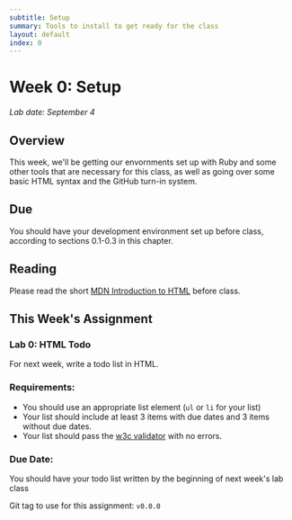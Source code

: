 ```yaml
---
subtitle: Setup
summary: Tools to install to get ready for the class
layout: default
index: 0
---
```


# Week 0: Setup
*Lab date: September 4*

## Overview
This week, we'll be getting our envornments set up with Ruby and some other tools that are necessary for this class, as well as going over some basic HTML syntax and the GitHub turn-in system.

## Due
You should have your development environment set up before class, according to sections 0.1-0.3 in this chapter.

## Reading
Please read the short [MDN Introduction to HTML](https://developer.mozilla.org/en-US/docs/Web/Guide/HTML/Introduction) before class.

## This Week's Assignment
<div class="panel panel-info">
  <div class="panel-heading">
    <h3 class="panel-title">Lab 0: HTML Todo</h3>
  </div>
  <div class="panel-body">
    <p>For next week, write a todo list in HTML.</p>
    <h3>Requirements:</h3>
    <ul>
      <li>You should use an appropriate list element (<code>ul</code> or <code>li</code> for your list)</li>
      <li>Your list should include at least 3 items with due dates and 3 items without due dates.</li>
      <li>Your list should pass the <a href="http://validator.w3.org/#validate_by_input">w3c validator</a> with no errors.</li>
    </ul>
    <h3>Due Date:</h3>
      <p>You should have your todo list written by the beginning of next week's lab class</p>
    </div>
    <div class="panel-footer">
      <p>Git tag to use for this assignment: <code>v0.0.0</code></p>
    </div>
  </div>
</p>